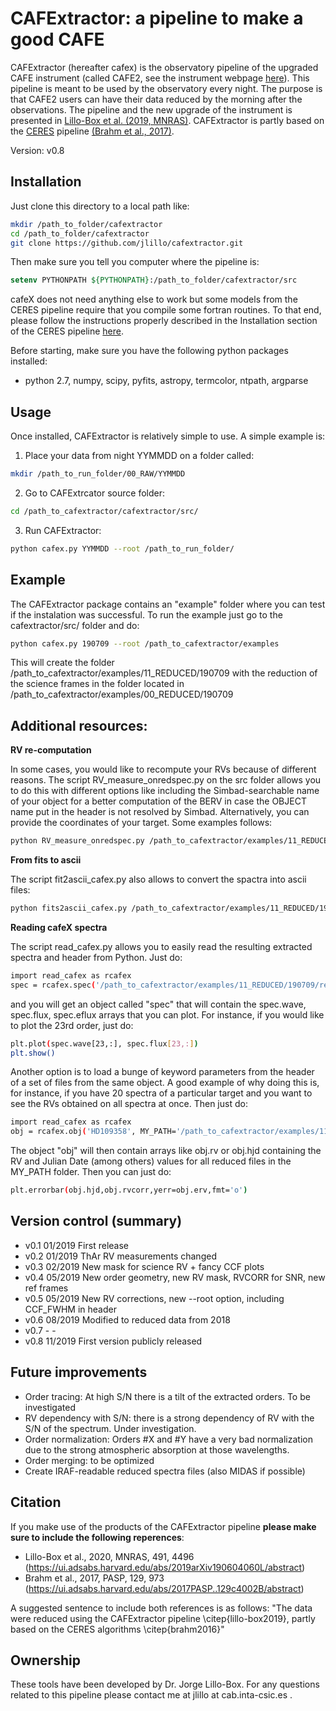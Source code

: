 
# CAFExtractor: a pipeline to make a good CAFE

CAFExtractor (hereafter cafex) is the observatory pipeline of the upgraded CAFE instrument (called CAFE2, see the instrument webpage [here](http://www.caha.es/CAHA/Instruments/CAFE/index.html)). This pipeline is meant to be used by the observatory every night. The purpose is that CAFE2 users can have their data reduced by the morning after the observations. The pipeline and the new upgrade of the instrument is presented in [Lillo-Box et al. (2019, MNRAS)](https://ui.adsabs.harvard.edu/abs/2019arXiv190604060L/abstract). CAFExtractor is partly based on the [CERES](https://github.com/rabrahm/ceres) pipeline [(Brahm et al., 2017)](https://ui.adsabs.harvard.edu/abs/2017PASP..129c4002B/abstract).

Version: v0.8

## Installation

Just clone this directory to a local path like:

```bash
mkdir /path_to_folder/cafextractor
cd /path_to_folder/cafextractor
git clone https://github.com/jlillo/cafextractor.git
```
Then make sure you tell you computer where the pipeline is:

```tcsh
setenv PYTHONPATH ${PYTHONPATH}:/path_to_folder/cafextractor/src
```
cafeX does not need anything else to work but some models from the CERES pipeline require that you compile some fortran routines. To that end, please follow the instructions properly described in the Installation section of the CERES pipeline [here](https://github.com/rabrahm/ceres#installation).

Before starting, make sure you have the following python packages installed:
- python 2.7, numpy, scipy, pyfits, astropy, termcolor, ntpath, argparse


## Usage

Once installed, CAFExtractor is relatively simple to use. A simple example is:

1. Place your data from night YYMMDD on a folder called:

```bash
mkdir /path_to_run_folder/00_RAW/YYMMDD
```

2. Go to CAFExtrcator source folder:

```bash
cd /path_to_cafextractor/cafextractor/src/
```

3. Run CAFExtractor:
```bash
python cafex.py YYMMDD --root /path_to_run_folder/
```

## Example

The CAFExtractor package contains an "example" folder where you can test if the instalation was successful. To run the example just go to the cafextractor/src/ folder and  do:

```bash
python cafex.py 190709 --root /path_to_cafextractor/examples
```

This will create the folder /path_to_cafextractor/examples/11_REDUCED/190709 with the reduction of the science frames in the folder located in /path_to_cafextractor/examples/00_REDUCED/190709

## Additional resources: 

**RV re-computation**

In some cases, you would like to recompute your RVs because of different reasons. The script RV_measure_onredspec.py on the src folder allows you to do this with different options like including the Simbad-searchable name of your object for a better computation of the BERV in case the OBJECT name put in the header is not resolved by Simbad. Alternatively, you can provide the coordinates of your target. Some examples follows:

```bash
python RV_measure_onredspec.py /path_to_cafextractor/examples/11_REDUCED/190709/reduced/HD109358__190709_0052_red.fits --COORD 12:33:44.54 +41:21:26.92 --RVguess 6.2 --RVampl 100. --UPDATERV
```

**From fits to ascii**

The script fit2ascii_cafex.py also allows to convert the spactra into ascii files:

```bash
python fits2ascii_cafex.py /path_to_cafextractor/examples/11_REDUCED/190709/reduced/
```

**Reading cafeX spectra**

The script read_cafex.py allows you to easily read the resulting extracted spectra and header from Python. Just do:

```bash
import read_cafex as rcafex
spec = rcafex.spec('/path_to_cafextractor/examples/11_REDUCED/190709/reduced/HD109358__190709_0052_red.fits')
```

and you will get an object called "spec" that will contain the spec.wave, spec.flux, spec.eflux arrays that you can plot. For instance, if you would like to plot the 23rd order, just do:

```bash
plt.plot(spec.wave[23,:], spec.flux[23,:])
plt.show()
```

Another option is to load a bunge of keyword parameters from the header of a set of files from the same object. A good example of why doing this is, for instance, if you have 20 spectra of a particular target and you want to see the RVs obtained on all spectra at once. Then just do:

```bash
import read_cafex as rcafex
obj = rcafex.obj('HD109358', MY_PATH='/path_to_cafextractor/examples/11_REDUCED/190709/reduced/')
```

The object "obj" will then contain arrays like obj.rv or obj.hjd containing the RV and Julian Date (among others) values for all reduced files in the MY_PATH folder. Then you can just do:

```bash
plt.errorbar(obj.hjd,obj.rvcorr,yerr=obj.erv,fmt='o')
```

## Version control (summary)

- v0.1	  01/2019	First release
- v0.2	  01/2019	ThAr RV measurements changed
- v0.3	  02/2019	New mask for science RV + fancy CCF plots
- v0.4	  05/2019	New order geometry, new RV mask, RVCORR for SNR, new ref frames
- v0.5	  05/2019	New RV corrections, new --root option, including CCF_FWHM in header
- v0.6	  08/2019	Modified to reduced data from 2018
- v0.7	  -		-
- v0.8	  11/2019	First version publicly released  

## Future improvements

- Order tracing: At high S/N there is a tilt of the extracted orders. To be investigated
- RV dependency with S/N: there is a strong dependency of RV with the S/N of the spectrum. Under investigation.
- Order normalization: Orders #X and #Y have a very bad normalization due to the strong atmospheric absorption at those wavelengths.
- Order merging: to be optimized
- Create IRAF-readable reduced spectra files (also MIDAS if possible)

## Citation

If you make use of the products of the CAFExtractor pipeline **please make sure to include the following reperences**:
- Lillo-Box et al., 2020, MNRAS, 491, 4496 (https://ui.adsabs.harvard.edu/abs/2019arXiv190604060L/abstract)
- Brahm et al., 2017, PASP, 129, 973 (https://ui.adsabs.harvard.edu/abs/2017PASP..129c4002B/abstract)

A suggested sentence to include both references is as follows: "The data were reduced using the CAFExtractor pipeline \citep{lillo-box2019}, partly based on the CERES algorithms \citep{brahm2016}"

## Ownership

These tools have been developed by Dr. Jorge Lillo-Box. For any questions related to this pipeline please contact me at jlillo at cab.inta-csic.es . 
